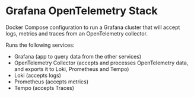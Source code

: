 # Grafana OpenTelemetry Stack

Docker Compose configuration to run a Grafana cluster that will accept logs, metrics and traces from an OpenTelemetry collector.

Runs the following services:
  - Grafana (app to query data from the other services)
  - OpenTelemetry Collector (accepts and processes OpenTelemetry data, and exports it to Loki, Prometheus and Tempo)
  - Loki (accepts logs)
  - Prometheus (accepts metrics)
  - Tempo (accepts Traces)
